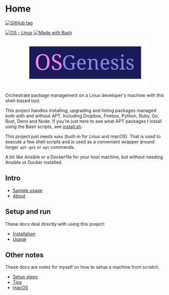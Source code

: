 # Home

[![GitHub tag](https://img.shields.io/github/tag/MichaelCurrin/os-genesis?include_prereleases=&sort=semver)](https://github.com/MichaelCurrin/os-genesis/releases/)

[![OS - Linux](https://img.shields.io/badge/OS-Linux-blue?logo=linux&logoColor=white)](https://www.linux.org/)
[![Made with Bash](https://img.shields.io/badge/Bash->%3D3-blue?logo=gnu-bash&logoColor=white)](https://www.gnu.org/software/bash/)

<p align="center">
    <img src="logo.svg" height="150px">
</p>

Orchestrate package management on a Linux developer's machine with this shell-based tool.


This project handles installing, upgrading and listing packages managed both with and without APT. Including Dropbox, Firebox, Python, Ruby, Go, Rust, Deno and Node. If you're just here to see what APT packages I install using the Bash scripts, see [install.sh](https://github.com/MichaelCurrin/os-genesis/blob/master/genesis/apt/install.sh).
 
This project just needs `make` (built-in for Linux and macOS). That is used to execute a few shell scripts and is used as a convenient wrapper around longer `apt-get` or `apt` commands.

A bit like Ansible or a Dockerfile for your host machine, but without needing Ansible or Docker installed.


## Intro

- [Sample usage](sample-usage.md)
- [About](about.md)


## Setup and run

These docs deal directly with using this project:

- [Installation](installation.md)
- [Usage](usage.md)


## Other notes

These docs are notes for myself on how to setup a machine from scratch.

- [Setup steps](other/setup-steps.md)
- [Tips](other/tips.md)
- [macOS](other/mac-os.md)
